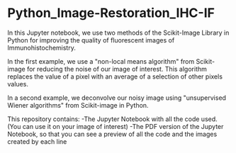 # Python_Image-Restoration_IHC-IF

In this Jupyter notebook, we use two methods of the Scikit-Image Library in Python for improving the quality of fluorescent images of Immunohistochemistry.

In the first example, we use a "non-local means algorithm" from Scikit-image for reducing the noise of our image of interest. This algorithm replaces the value of a pixel with an average of a selection of other pixels values.

In a second example, we deconvolve our noisy image using "unsupervised Wiener algorithms" from Scikit-image in Python. 

This repository contains:
-The Jupyter Notebook with all the code used. (You can use it on your image of interest)
-The PDF version of the Jupyter Notebook, so that you can see a preview of all the code and the images created by each line
